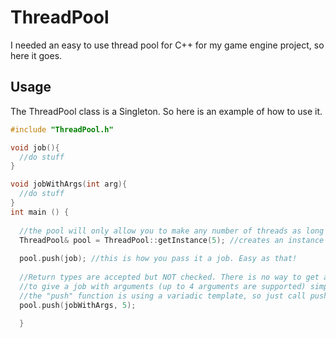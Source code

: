 # ThreadPool
I needed an easy to use thread pool for C++ for my game engine project, so here it goes.

## Usage
The ThreadPool class is a Singleton. So here is an example of how to use it.


```c++
#include "ThreadPool.h"

void job(){
  //do stuff
}

void jobWithArgs(int arg){
  //do stuff
}
int main () {
  
  //the pool will only allow you to make any number of threads as long as its less than your max thread count
  ThreadPool& pool = ThreadPool::getInstance(5); //creates an instance of the threadpool with 5 threads (if one hasnt been created)
  
  pool.push(job); //this is how you pass it a job. Easy as that!
  
  //Return types are accepted but NOT checked. There is no way to get a return value from these jobs
  //to give a job with arguments (up to 4 arguments are supported) simply call "push" as follows
  //the "push" function is using a variadic template, so just call push with the function as the first param and the args as the rest
  pool.push(jobWithArgs, 5);
  
  }
```
